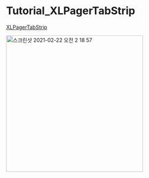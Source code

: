 # Tutorial_XLPagerTabStrip

<a href= https://github.com/xmartlabs/XLPagerTabStrip>XLPagerTabStrip</a>


<img width="370" alt="스크린샷 2021-02-22 오전 2 18 57" src="https://user-images.githubusercontent.com/27650650/108632844-55f53280-74b4-11eb-8772-fd4c0c421fff.png">
